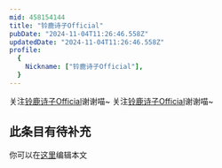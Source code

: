 ```yaml
---
mid: 458154144
title: "铃鹿诗子Official"
pubDate: "2024-11-04T11:26:46.558Z"
updatedDate: "2024-11-04T11:26:46.558Z"
profile:
  {
    Nickname: ["铃鹿诗子Official"],
  }
---
```


关注[铃鹿诗子Official](https://space.bilibili.com/458154144)谢谢喵~ 关注[铃鹿诗子Official](https://space.bilibili.com/458154144)谢谢喵~

## 此条目有待补充
你可以在[这里](https://github.com/Yuhanawa/VTuber.ICU-Content/edit/master/v/铃鹿诗子Official/index.md)编辑本文
